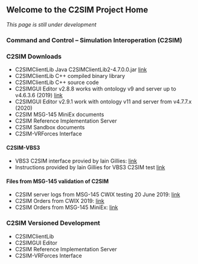 ## Welcome to the C2SIM Project Home

_This page is still under development_

### Command and Control – Simulation Interoperation (C2SIM)

### C2SIM Downloads
- C2SIMClientLib Java C2SIMClientLib2-4.7.0.0.jar [link](https://github.com/OpenC2SIM/OpenC2SIM.github.io/blob/master/C2SIMClientLib2-4.7.0.0.jar)
- C2SIMClientLib C++ compiled binary library
- C2SIMClientLib C++ source code
- C2SIMGUI Editor v2.8.8 works with ontology v9 and server up to v4.6.3.6 (2019) [link](https://github.com/OpenC2SIM/OpenC2SIM.github.io/blob/master/downloads/C2SIMGUIv2.8.8.zip)
- C2SIMGUI Editor v2.9.1 work with ontology v11 and server from v4.7.7.x (2020)
- C2SIM MSG-145 MiniEx documents
- C2SIM Reference Implementation Server
- C2SIM Sandbox documents
- C2SIM-VRForces Interface
#### C2SIM-VBS3
- VBS3 C2SIM interface provied by Iain Gillies:
    [link](https://github.com/OpenC2SIM/OpenC2SIM.github.io/blob/master/VBS3_C2Sim.zip)
- Instructions provided by Iain Gillies for VBS3 C2SIM test
    [link](https://github.com/OpenC2SIM/OpenC2SIM.github.io/blob/master/c2sim-test.Intro.zip)
#### Files from MSG-145 validation of C2SIM
- C2SIM server logs from MSG-145 CWIX testing 20 June 2019:
    [link](https://github.com/OpenC2SIM/OpenC2SIM.github.io/blob/master/MSG-145_CWIX2019_serverlogs.zip)
- C2SIM Orders from CWIX 2019:
    [link](https://github.com/OpenC2SIM/OpenC2SIM.github.io/blob/master/OrdersCWIX2019-rev1.zip)
- C2SIM Orders from MSG-145 MiniEx:
    [link](https://github.com/OpenC2SIM/OpenC2SIM.github.io/blob/master/OrdersMiniEx.zip)

### C2SIM Versioned Development
- C2SIMClientLib
- C2SIMGUI Editor
- C2SIM Reference Implementation Server
- C2SIM-VRForces Interface
